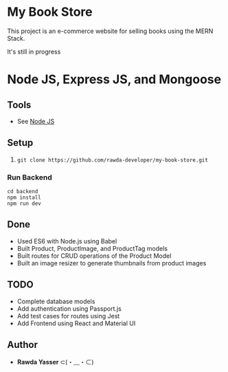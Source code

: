 # My Book Store

This project is an e-commerce website for selling books using the MERN Stack.

It's still in progress

# Node JS, Express JS, and Mongoose

## Tools

- See [Node JS](https://nodejs.org/en/)

## Setup

1. `git clone https://github.com/rawda-developer/my-book-store.git`

### Run Backend

```
cd backend
npm install
npm run dev
```

## Done

- Used ES6 with Node.js using Babel
- Built Product, ProductImage, and ProductTag models
- Built routes for CRUD operations of the Product Model
- Built an image resizer to generate thumbnails from product images

## TODO

- Complete database models
- Add authentication using Passport.js
- Add test cases for routes using Jest
- Add Frontend using React and Material UI

## Author

- **Rawda Yasser** ⊂(・﹏・⊂)
